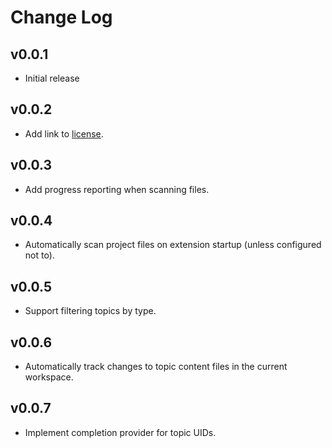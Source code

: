 # Change Log

## v0.0.1

* Initial release

## v0.0.2

* Add link to [license](LICENSE).

## v0.0.3

* Add progress reporting when scanning files.

## v0.0.4

* Automatically scan project files on extension startup (unless configured not to).

## v0.0.5

* Support filtering topics by type.

## v0.0.6

* Automatically track changes to topic content files in the current workspace.

## v0.0.7

* Implement completion provider for topic UIDs.
